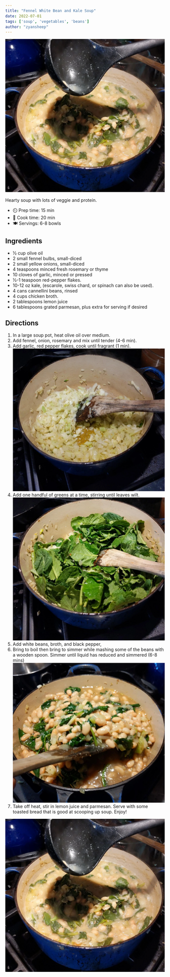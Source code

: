 ```yaml
---
title: "Fennel White Bean and Kale Soup"
date: 2022-07-01
tags: ['soup', 'vegetables', 'beans']
author: "zyansheep"
---
```


![finished bean soup](/static/pix/fennel-bean-kale-soup-4.webp "Finished Soup")

Hearty soup with lots of veggie and protein.

- ⏲️ Prep time: 15 min
- 🍳 Cook time: 20 min
- 🍽️ Servings: 6-8 bowls

## Ingredients

 - ½ cup olive oil
 - 2 small fennel bulbs, small-diced
 - 2 small yellow onions, small-diced
 - 4 teaspoons minced fresh rosemary or thyme
 - 10 cloves of garlic, minced or pressed
 - ½-1 teaspoon red-pepper flakes.
 - 10-12 oz kale, (escarole, swiss chard, or spinach can also be used).
 - 4 cans cannellini beans, rinsed
 - 4 cups chicken broth.
 - 2 tablespoons lemon juice
 - 6 tablespoons grated parmesan, plus extra for serving if desired

## Directions

1. In a large soup pot, heat olive oil over medium.
2. Add fennel, onion, rosemary and mix until tender (4-6 min).
3. Add garlic, red pepper flakes, cook until fragrant (1 min).
![after first step](/static/pix/fennel-bean-kale-soup-1.webp)
4. Add one handful of greens at a time, stirring until leaves wilt.
![after second step](/static/pix/fennel-bean-kale-soup-2.webp)
5. Add white beans, broth, and black pepper,
6. Bring to boil then bring to simmer while mashing some of the beans with a wooden spoon. Simmer until liquid has reduced and simmered (6-8 mins)
![after third step](/static/pix/fennel-bean-kale-soup-3.webp)
7. Take off heat, stir in lemon juice and parmesan. Serve with some toasted bread that is good at scooping up soup. Enjoy!

![final step](/static/pix/fennel-bean-kale-soup-4.webp)
